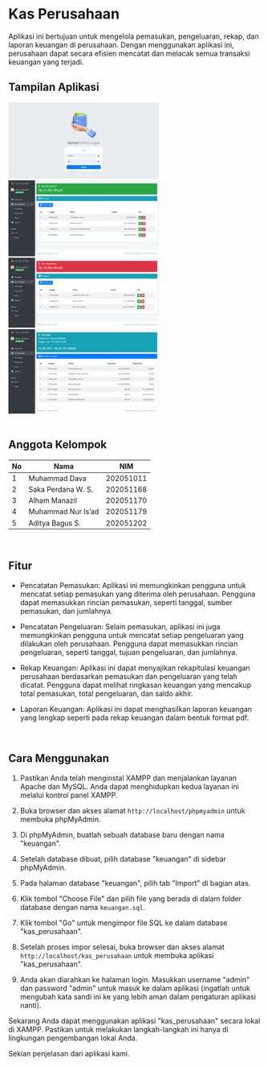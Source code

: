 # Kas Perusahaan

Aplikasi ini bertujuan untuk mengelola pemasukan, pengeluaran, rekap, dan laporan keuangan di perusahaan. Dengan menggunakan aplikasi ini, perusahaan dapat secara efisien mencatat dan melacak semua transaksi keuangan yang terjadi.<br>

## Tampilan Aplikasi

<div>
  <img src="dist/img/login.png" alt="Gambar 1" width="300">
  <img src="dist/img/pemasukan.png" alt="Gambar 2" width="300">
</div>
<div>
  <img src="dist/img/pengeluaran.png" alt="Gambar 3" width="300">
  <img src="dist/img/rekap.png" alt="Gambar 4" width="300">
</div><br>


## Anggota Kelompok

| No | Nama               | NIM      |
|----|--------------------|----------|
| 1  | Muhammad Dava      | 202051011       |
| 2  | Saka Perdana W. S. | 202051168       |
| 3  | Alham Manazil      | 202051170       |
| 4  | Muhammad Nur Is’ad | 202051179       |
| 5  | Aditya Bagus S.    | 202051202       |
<br>

## Fitur

- Pencatatan Pemasukan: Aplikasi ini memungkinkan pengguna untuk mencatat setiap pemasukan yang diterima oleh perusahaan. Pengguna dapat memasukkan rincian pemasukan, seperti tanggal, sumber pemasukan, dan jumlahnya.

- Pencatatan Pengeluaran: Selain pemasukan, aplikasi ini juga memungkinkan pengguna untuk mencatat setiap pengeluaran yang dilakukan oleh perusahaan. Pengguna dapat memasukkan rincian pengeluaran, seperti tanggal, tujuan pengeluaran, dan jumlahnya.

- Rekap Keuangan: Aplikasi ini dapat menyajikan rekapitulasi keuangan perusahaan berdasarkan pemasukan dan pengeluaran yang telah dicatat. Pengguna dapat melihat ringkasan keuangan yang mencakup total pemasukan, total pengeluaran, dan saldo akhir.

- Laporan Keuangan: Aplikasi ini dapat menghasilkan laporan keuangan yang lengkap seperti pada rekap keuangan dalam bentuk format pdf.
<br>

## Cara Menggunakan

1. Pastikan Anda telah menginstal XAMPP dan menjalankan layanan Apache dan MySQL. Anda dapat menghidupkan kedua layanan ini melalui kontrol panel XAMPP.

2. Buka browser dan akses alamat `http://localhost/phpmyadmin` untuk membuka phpMyAdmin.

3. Di phpMyAdmin, buatlah sebuah database baru dengan nama "keuangan".

4. Setelah database dibuat, pilih database "keuangan" di sidebar phpMyAdmin.

5. Pada halaman database "keuangan", pilih tab "Import" di bagian atas.

6. Klik tombol "Choose File" dan pilih file yang berada di dalam folder database dengan nama `keuangan.sql`.

7. Klik tombol "Go" untuk mengimpor file SQL ke dalam database "kas_perusahaan".

8. Setelah proses impor selesai, buka browser dan akses alamat `http://localhost/kas_perusahaan` untuk membuka aplikasi "kas_perusahaan".

9. Anda akan diarahkan ke halaman login. Masukkan username "admin" dan password "admin" untuk masuk ke dalam aplikasi (ingatlah untuk mengubah kata sandi ini ke yang lebih aman dalam pengaturan aplikasi nanti).

Sekarang Anda dapat menggunakan aplikasi "kas_perusahaan" secara lokal di XAMPP. Pastikan untuk melakukan langkah-langkah ini hanya di lingkungan pengembangan lokal Anda.

Sekian penjelasan dari aplikasi kami.
